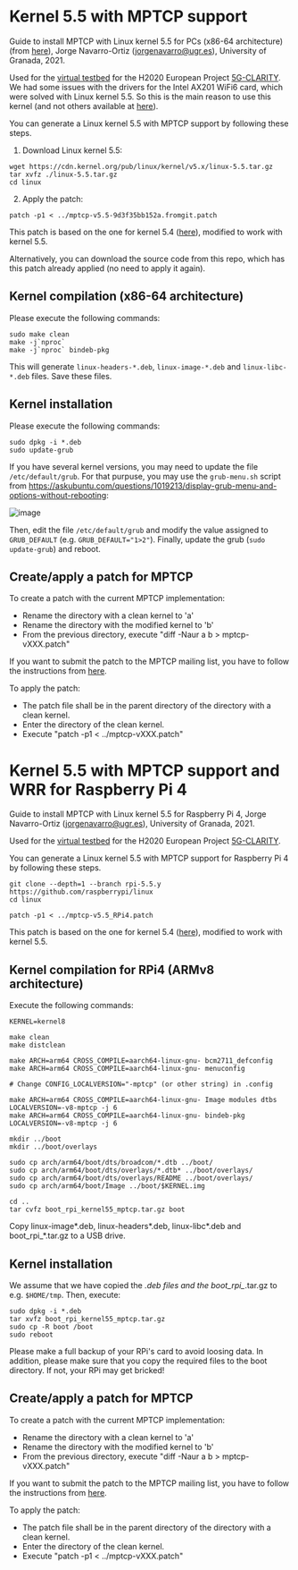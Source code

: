 # Kernel 5.5 with MPTCP support

Guide to install MPTCP with Linux kernel 5.5 for PCs (x86-64 architecture) (from [here](https://www.multipath-tcp.org/)), Jorge Navarro-Ortiz (jorgenavarro@ugr.es), University of Granada, 2021.

Used for the [virtual testbed](https://github.com/jorgenavarroortiz/5g-clarity_testbed_v0) for the H2020 European Project [5G-CLARITY](https://www.5gclarity.com/). We had some issues with the drivers for the Intel AX201 WiFi6 card, which were solved with Linux kernel 5.5. So this is the main reason to use this kernel (and not others available at [here](http://multipath-tcp.org/patches/)).

You can generate a Linux kernel 5.5 with MPTCP support by following these steps.

1) Download Linux kernel 5.5:

```
wget https://cdn.kernel.org/pub/linux/kernel/v5.x/linux-5.5.tar.gz
tar xvfz ./linux-5.5.tar.gz
cd linux
```

2) Apply the patch:

```
patch -p1 < ../mptcp-v5.5-9d3f35bb152a.fromgit.patch
```

This patch is based on the one for kernel 5.4 ([here](http://multipath-tcp.org/patches/mptcp-v5.4-d8e3bd88da5f.patch)), modified to work with kernel 5.5.

Alternatively, you can download the source code from this repo, which has this patch already applied (no need to apply it again).

## Kernel compilation (x86-64 architecture)

Please execute the following commands:

```
sudo make clean
make -j`nproc`
make -j`nproc` bindeb-pkg
```

This will generate `linux-headers-*.deb`, `linux-image-*.deb` and `linux-libc-*.deb` files. Save these files.

## Kernel installation

Please execute the following commands:

```
sudo dpkg -i *.deb
sudo update-grub
```

If you have several kernel versions, you may need to update the file `/etc/default/grub`. For that purpuse, you may use the `grub-menu.sh` script from https://askubuntu.com/questions/1019213/display-grub-menu-and-options-without-rebooting:

![image](https://user-images.githubusercontent.com/17797704/122587125-c1fc3780-d05d-11eb-8dc3-e6f73504d854.png)

Then, edit the file `/etc/default/grub` and modify the value assigned to `GRUB_DEFAULT` (e.g. `GRUB_DEFAULT="1>2"`). Finally, update the grub (`sudo update-grub`) and reboot.

## Create/apply a patch for MPTCP

To create a patch with the current MPTCP implementation:
 - Rename the directory with a clean kernel to 'a'
 - Rename the directory with the modified kernel to 'b'
 - From the previous directory, execute "diff -Naur a b > mptcp-vXXX.patch"

If you want to submit the patch to the MPTCP mailing list, you have to follow the instructions from [here](https://multipath-tcp.org/pmwiki.php/Developer/SubmitAPatch).

To apply the patch:
 - The patch file shall be in the parent directory of the directory with a clean kernel.
 - Enter the directory of the clean kernel.
 - Execute "patch -p1 < ../mptcp-vXXX.patch"


# Kernel 5.5 with MPTCP support and WRR for Raspberry Pi 4

Guide to install MPTCP with Linux kernel 5.5 for Raspberry Pi 4, Jorge Navarro-Ortiz (jorgenavarro@ugr.es), University of Granada, 2021.

Used for the [virtual testbed](https://github.com/jorgenavarroortiz/5g-clarity_testbed_v0) for the H2020 European Project [5G-CLARITY](https://www.5gclarity.com/).

You can generate a Linux kernel 5.5 with MPTCP support for Raspberry Pi 4 by following these steps.

```
git clone --depth=1 --branch rpi-5.5.y https://github.com/raspberrypi/linux
cd linux

patch -p1 < ../mptcp-v5.5_RPi4.patch
```

This patch is based on the one for kernel 5.4 ([here](http://multipath-tcp.org/patches/mptcp-v5.4-d8e3bd88da5f.patch)), modified to work with kernel 5.5.

## Kernel compilation for RPi4 (ARMv8 architecture)

Execute the following commands:

```
KERNEL=kernel8

make clean
make distclean

make ARCH=arm64 CROSS_COMPILE=aarch64-linux-gnu- bcm2711_defconfig
make ARCH=arm64 CROSS_COMPILE=aarch64-linux-gnu- menuconfig

# Change CONFIG_LOCALVERSION="-mptcp" (or other string) in .config

make ARCH=arm64 CROSS_COMPILE=aarch64-linux-gnu- Image modules dtbs LOCALVERSION=-v8-mptcp -j 6
make ARCH=arm64 CROSS_COMPILE=aarch64-linux-gnu- bindeb-pkg LOCALVERSION=-v8-mptcp -j 6

mkdir ../boot
mkdir ../boot/overlays

sudo cp arch/arm64/boot/dts/broadcom/*.dtb ../boot/
sudo cp arch/arm64/boot/dts/overlays/*.dtb* ../boot/overlays/
sudo cp arch/arm64/boot/dts/overlays/README ../boot/overlays/
sudo cp arch/arm64/boot/Image ../boot/$KERNEL.img

cd ..
tar cvfz boot_rpi_kernel55_mptcp.tar.gz boot
```

Copy linux-image*.deb, linux-headers*.deb, linux-libc*.deb and boot_rpi_*.tar.gz to a USB drive.

## Kernel installation

We assume that we have copied the *.deb files and the boot_rpi_*.tar.gz to e.g. `$HOME/tmp`. Then, execute:

```
sudo dpkg -i *.deb
tar xvfz boot_rpi_kernel55_mptcp.tar.gz
sudo cp -R boot /boot
sudo reboot
```

Please make a full backup of your RPi's card to avoid loosing data. In addition, please make sure that you copy the required files to the boot directory. If not, your RPi may get bricked!

## Create/apply a patch for MPTCP

To create a patch with the current MPTCP implementation:
 - Rename the directory with a clean kernel to 'a'
 - Rename the directory with the modified kernel to 'b'
 - From the previous directory, execute "diff -Naur a b > mptcp-vXXX.patch"

If you want to submit the patch to the MPTCP mailing list, you have to follow the instructions from [here](https://multipath-tcp.org/pmwiki.php/Developer/SubmitAPatch).

To apply the patch:
 - The patch file shall be in the parent directory of the directory with a clean kernel.
 - Enter the directory of the clean kernel.
 - Execute "patch -p1 < ../mptcp-vXXX.patch"
